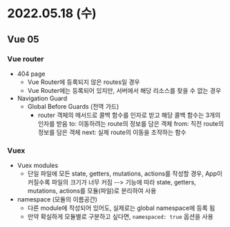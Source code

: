 # 2022.05.18 (수)

## Vue 05



### Vue router

- 404 page
  - Vue Router에 등록되지 않은 routes일 경우
  - Vue Router에는 등록되어 있지만, 서버에서 해당 리소스를 찾을 수 없는 경우
- Navigation Guard
  - Global Before Guards (전역 가드)
    - router 객체의 메서드로 콜백 함수를 인자로 받고 해당 콜백 함수는 3개의 인자를 받음
      to: 이동하려는 route의 정보를 담은 객체
      from: 직전 route의 정보를 담은 객체
      next: 실제 route의 이동을 조작하는 함수



### Vuex

- Vuex modules
  - 단일 파일에 모든 state, getters, mutations, actions를 작성할 경우, App이 커질수록 파일의 크기가 너무 커짐  -->  기능에 따라 state, getters, mutations, actions를 모듈(파일)로 분리하여 사용
- namespace (모듈의 이름공간)
  - 다른 module에 작성되어 있어도, 실제로는 global namespace에 등록 됨
  - 만약 확실하게 모듈별로 구분하고 싶다면, `namespaced: true` 옵션을 사용
